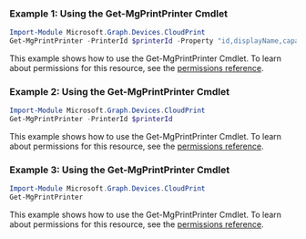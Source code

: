 ### Example 1: Using the Get-MgPrintPrinter Cmdlet
```powershell
Import-Module Microsoft.Graph.Devices.CloudPrint
Get-MgPrintPrinter -PrinterId $printerId -Property "id,displayName,capabilities" 
```
This example shows how to use the Get-MgPrintPrinter Cmdlet.
To learn about permissions for this resource, see the [permissions reference](/graph/permissions-reference).
### Example 2: Using the Get-MgPrintPrinter Cmdlet
```powershell
Import-Module Microsoft.Graph.Devices.CloudPrint
Get-MgPrintPrinter -PrinterId $printerId
```
This example shows how to use the Get-MgPrintPrinter Cmdlet.
To learn about permissions for this resource, see the [permissions reference](/graph/permissions-reference).
### Example 3: Using the Get-MgPrintPrinter Cmdlet
```powershell
Import-Module Microsoft.Graph.Devices.CloudPrint
Get-MgPrintPrinter
```
This example shows how to use the Get-MgPrintPrinter Cmdlet.
To learn about permissions for this resource, see the [permissions reference](/graph/permissions-reference).
